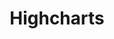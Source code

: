 ---
blog: https://highcharts.com/blog/
codehost: https://github.com/https://github.com/highcharts/highcharts
facebook: https://facebook.com/Highcharts
instagram: https://instagram.com/highcharts
linkedin: https://linkedin.com/company/highsoft
logohandle: highcharts
sort: highcharts
title: Highcharts
twitter: https://x.com/Highcharts
website: https://www.highcharts.com/
youtube: https://youtube.com/channel/UCzxXofPTQ0DoT7uIy3Fxw7A
---